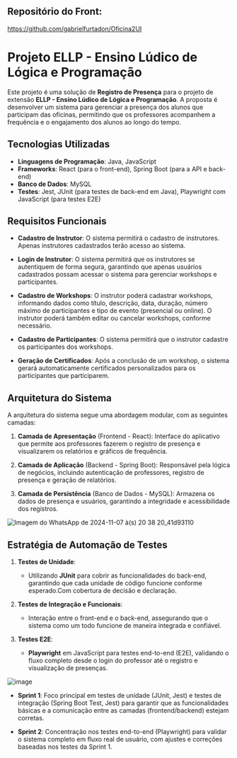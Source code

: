 ## Repositório do Front: 
https://github.com/gabrielfurtadon/Oficina2UI 

# Projeto ELLP - Ensino Lúdico de Lógica e Programação

Este projeto é uma solução de **Registro de Presença** para o projeto de extensão **ELLP - Ensino Lúdico de Lógica e Programação**. A proposta é desenvolver um sistema para gerenciar a presença dos alunos que participam das oficinas, permitindo que os professores acompanhem a frequência e o engajamento dos alunos ao longo do tempo.

## Tecnologias Utilizadas

- **Linguagens de Programação**: Java, JavaScript
- **Frameworks**: React (para o front-end), Spring Boot (para a API e back-end)
- **Banco de Dados**: MySQL
- **Testes**: Jest, JUnit (para testes de back-end em Java), Playwright com JavaScript (para testes E2E)

## Requisitos Funcionais

- **Cadastro de Instrutor**: O sistema permitirá o cadastro de instrutores. Apenas instrutores cadastrados terão acesso ao sistema.
  
- **Login de Instrutor**: O sistema permitirá que os instrutores se autentiquem de forma segura, garantindo que apenas usuários cadastrados possam acessar o sistema para gerenciar workshops e participantes.
  
- **Cadastro de Workshops**: O instrutor poderá cadastrar workshops, informando dados como título, descrição, data, duração, número máximo de participantes e tipo de evento (presencial ou online). O instrutor poderá também editar ou cancelar workshops, conforme necessário.
  
- **Cadastro de Participantes**: O sistema permitirá que o instrutor cadastre os participantes dos workshops.
  
- **Geração de Certificados**: Após a conclusão de um workshop, o sistema gerará automaticamente certificados personalizados para os participantes que participarem.

## Arquitetura do Sistema

A arquitetura do sistema segue uma abordagem modular, com as seguintes camadas:

1. **Camada de Apresentação** (Frontend - React): Interface do aplicativo que permite aos professores fazerem o registro de presença e visualizarem os relatórios e gráficos de frequência.
  
2. **Camada de Aplicação** (Backend - Spring Boot): Responsável pela lógica de negócios, incluindo autenticação de professores, registro de presença e geração de relatórios.
  
3. **Camada de Persistência** (Banco de Dados - MySQL): Armazena os dados de presença e usuários, garantindo a integridade e acessibilidade dos registros.

![Imagem do WhatsApp de 2024-11-07 à(s) 20 38 20_41d93110](https://github.com/user-attachments/assets/0fee4ab4-4f1f-4b86-bcbe-06d3c913c438)


## Estratégia de Automação de Testes

1. **Testes de Unidade**:
   - Utilizando **JUnit** para cobrir as funcionalidades do back-end, garantindo que cada unidade de código funcione conforme esperado.Com cobertura de decisão e declaração.
  
2. **Testes de Integração e Funcionais**:
   - Interação entre o front-end e o back-end, assegurando que o sistema como um todo funcione de maneira integrada e confiável.

3. **Testes E2E**:
   - **Playwright** em JavaScript para testes end-to-end (E2E), validando o fluxo completo desde o login do professor até o registro e visualização de presenças.

![image](https://github.com/user-attachments/assets/901ec728-1cb3-4f9f-8923-abaead1314c8)

- **Sprint 1**: Foco principal em testes de unidade (JUnit, Jest) e testes de integração (Spring Boot Test, Jest) para garantir que as funcionalidades básicas e a comunicação entre as camadas (frontend/backend) estejam corretas.

- **Sprint 2**: Concentração nos testes end-to-end (Playwright) para validar o sistema completo em fluxo real de usuário, com ajustes e correções baseadas nos testes da Sprint 1.
